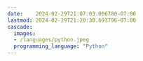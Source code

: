 ```yaml
---
date:    2024-02-29T21:07:03.006780-07:00
lastmod: 2024-02-29T21:20:30.693796-07:00
cascade:
  images:
  - /languages/python.jpeg
  programming_language: "Python"
---
```

